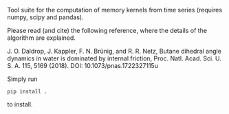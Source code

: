 Tool suite for the computation of memory kernels from time series (requires numpy, scipy and pandas).

Please read (and cite) the following reference, where the details of the algorithm are explained.

J. O. Daldrop, J. Kappler, F. N. Brünig, and R. R. Netz, 
Butane dihedral angle dynamics in water is dominated by internal friction, 
Proc. Natl. Acad. Sci. U. S. A. 115, 5169 (2018).
DOI: 10.1073/pnas.1722327115u

Simply run

    pip install .

to install. 
